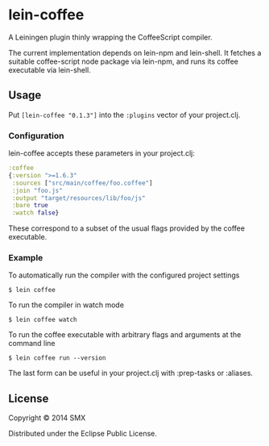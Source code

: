 # lein-coffee

A Leiningen plugin thinly wrapping the CoffeeScript compiler.

The current implementation depends on lein-npm and lein-shell. It fetches a suitable coffee-script node package via lein-npm, and runs its coffee executable via lein-shell.

## Usage

Put `[lein-coffee "0.1.3"]` into the `:plugins` vector of your project.clj.

### Configuration

lein-coffee accepts these parameters in your project.clj:

```clj
:coffee
{:version ">=1.6.3"
 :sources ["src/main/coffee/foo.coffee"]
 :join "foo.js"
 :output "target/resources/lib/foo/js"
 :bare true
 :watch false}
```

These correspond to a subset of the usual flags provided by the coffee executable.

### Example

To automatically run the compiler with the configured project settings

    $ lein coffee

To run the compiler in watch mode

    $ lein coffee watch

To run the coffee executable with arbitrary flags and arguments at the command line

    $ lein coffee run --version

The last form can be useful in your project.clj with :prep-tasks or :aliases.

## License

Copyright © 2014 SMX

Distributed under the Eclipse Public License.
